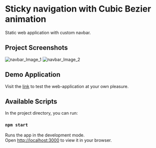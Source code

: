 # Sticky navigation with Cubic Bezier animation

Static web application with custom navbar. 

## Project Screenshots
![navbar_Image_1](https://i.postimg.cc/q78PYngK/Screenshot-2.png)
![navbar_Image_2](https://i.postimg.cc/hPd7HPbn/Screenshot-1.png)


## Demo Application
Visit the [link](https://sticky-navigation.vercel.app/) to test the web-application at your own pleasure.


## Available Scripts

In the project directory, you can run:

### `npm start`

Runs the app in the development mode.\
Open [http://localhost:3000](http://localhost:3000) to view it in your browser.

